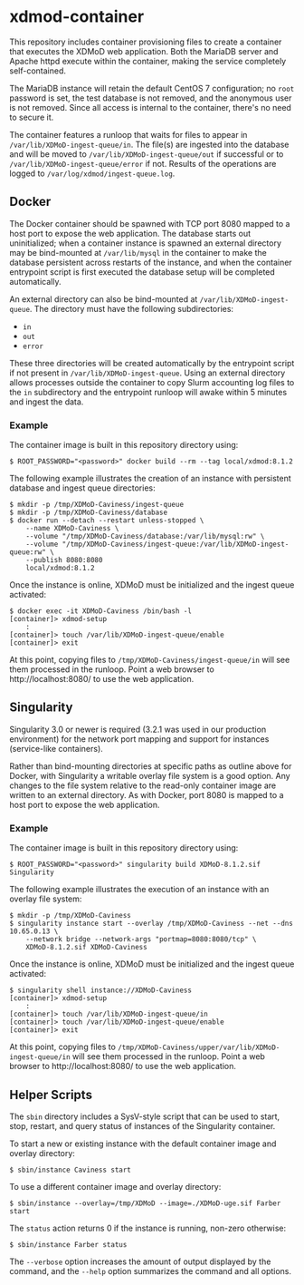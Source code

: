 # xdmod-container

This repository includes container provisioning files to create a container that executes the XDMoD web application.  Both the MariaDB server and Apache httpd execute within the container, making the service completely self-contained.

The MariaDB instance will retain the default CentOS 7 configuration; no `root` password is set, the test database is not removed, and the anonymous user is not removed.  Since all access is internal to the container, there's no need to secure it.

The container features a runloop that waits for files to appear in `/var/lib/XDMoD-ingest-queue/in`.  The file(s) are ingested into the database and will be moved to `/var/lib/XDMoD-ingest-queue/out` if successful or to `/var/lib/XDMoD-ingest-queue/error` if not.  Results of the operations are logged to `/var/log/xdmod/ingest-queue.log`.

## Docker

The Docker container should be spawned with TCP port 8080 mapped to a host port to expose the web application.  The database starts out uninitialized; when a container instance is spawned an external directory may be bind-mounted at `/var/lib/mysql` in the container to make the database persistent across restarts of the instance, and when the container entrypoint script is first executed the database setup will be completed automatically.

An external directory can also be bind-mounted at `/var/lib/XDMoD-ingest-queue`.  The directory must have the following subdirectories:

  - `in`
  - `out`
  - `error`

These three directories will be created automatically by the entrypoint script if not present in `/var/lib/XDMoD-ingest-queue`.  Using an external directory allows processes outside the container to copy Slurm accounting log files to the `in` subdirectory and the entrypoint runloop will awake within 5 minutes and ingest the data.

### Example

The container image is built in this repository directory using:

```
$ ROOT_PASSWORD="<password>" docker build --rm --tag local/xdmod:8.1.2
```

The following example illustrates the creation of an instance with persistent database and ingest queue directories:

```
$ mkdir -p /tmp/XDMoD-Caviness/ingest-queue
$ mkdir -p /tmp/XDMoD-Caviness/database
$ docker run --detach --restart unless-stopped \
    --name XDMoD-Caviness \
    --volume "/tmp/XDMoD-Caviness/database:/var/lib/mysql:rw" \
    --volume "/tmp/XDMoD-Caviness/ingest-queue:/var/lib/XDMoD-ingest-queue:rw" \
    --publish 8080:8080
    local/xdmod:8.1.2
```

Once the instance is online, XDMoD must be initialized and the ingest queue activated:

```
$ docker exec -it XDMoD-Caviness /bin/bash -l
[container]> xdmod-setup
    :
[container]> touch /var/lib/XDMoD-ingest-queue/enable
[container]> exit
```

At this point, copying files to `/tmp/XDMoD-Caviness/ingest-queue/in` will see them processed in the runloop.  Point a web browser to http://localhost:8080/ to use the web application.

## Singularity

Singularity 3.0 or newer is required (3.2.1 was used in our production environment) for the network port mapping and support for instances (service-like containers).

Rather than bind-mounting directories at specific paths as outline above for Docker, with Singularity a writable overlay file system is a good option.  Any changes to the file system relative to the read-only container image are written to an external directory.  As with Docker, port 8080 is mapped to a host port to expose the web application.

### Example

The container image is built in this repository directory using:

```
$ ROOT_PASSWORD="<password>" singularity build XDMoD-8.1.2.sif Singularity
```

The following example illustrates the execution of an instance with an overlay file system:

```
$ mkdir -p /tmp/XDMoD-Caviness
$ singularity instance start --overlay /tmp/XDMoD-Caviness --net --dns 10.65.0.13 \
    --network bridge --network-args "portmap=8080:8080/tcp" \
    XDMoD-8.1.2.sif XDMoD-Caviness
```

Once the instance is online, XDMoD must be initialized and the ingest queue activated:

```
$ singularity shell instance://XDMoD-Caviness
[container]> xdmod-setup
    :
[container]> touch /var/lib/XDMoD-ingest-queue/in
[container]> touch /var/lib/XDMoD-ingest-queue/enable
[container]> exit
```

At this point, copying files to `/tmp/XDMoD-Caviness/upper/var/lib/XDMoD-ingest-queue/in` will see them processed in the runloop.  Point a web browser to http://localhost:8080/ to use the web application.

## Helper Scripts

The `sbin` directory includes a SysV-style script that can be used to start, stop, restart, and query status of instances of the Singularity container.

To start a new or existing instance with the default container image and overlay directory:

```
$ sbin/instance Caviness start
```

To use a different container image and overlay directory:

```
$ sbin/instance --overlay=/tmp/XDMoD --image=./XDMoD-uge.sif Farber start
```

The `status` action returns 0 if the instance is running, non-zero otherwise:

```
$ sbin/instance Farber status
```

The `--verbose` option increases the amount of output displayed by the command, and the `--help` option summarizes the command and all options.

